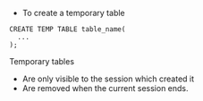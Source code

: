 - To create a temporary table

```
CREATE TEMP TABLE table_name(
  ...
);
```

Temporary tables 

- Are only visible to the session which created it 
- Are removed when the current session ends.
